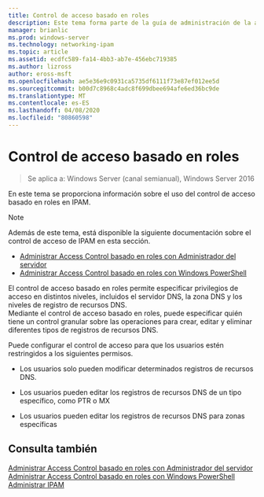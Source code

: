 ```yaml
---
title: Control de acceso basado en roles
description: Este tema forma parte de la guía de administración de la administración de direcciones IP (IPAM) en Windows Server 2016.
manager: brianlic
ms.prod: windows-server
ms.technology: networking-ipam
ms.topic: article
ms.assetid: ecdfc589-fa14-4bb3-ab7e-456ebc719385
ms.author: lizross
author: eross-msft
ms.openlocfilehash: ae5e36e9c0931ca5735df6111f73e87ef012ee5d
ms.sourcegitcommit: b00d7c8968c4adc8f699dbee694afe6ed36bc9de
ms.translationtype: MT
ms.contentlocale: es-ES
ms.lasthandoff: 04/08/2020
ms.locfileid: "80860598"
---
```

# <a name="role-based-access-control"></a>Control de acceso basado en roles

>Se aplica a: Windows Server (canal semianual), Windows Server 2016

En este tema se proporciona información sobre el uso del control de acceso basado en roles en IPAM.  
  
> [!NOTE]  
> Además de este tema, está disponible la siguiente documentación sobre el control de acceso de IPAM en esta sección.  
>   
> -   [Administrar Access Control basado en roles con Administrador del servidor](../../technologies/ipam/Manage-Role-Based-Access-Control-with-Server-Manager.md)  
> -   [Administrar Access Control basado en roles con Windows PowerShell](../../technologies/ipam/Manage-Role-Based-Access-Control-with-Windows-PowerShell.md)  
  
El control de acceso basado en roles permite especificar privilegios de acceso en distintos niveles, incluidos el servidor DNS, la zona DNS y los niveles de registro de recursos DNS.  
Mediante el control de acceso basado en roles, puede especificar quién tiene un control granular sobre las operaciones para crear, editar y eliminar diferentes tipos de registros de recursos DNS.  
  
Puede configurar el control de acceso para que los usuarios estén restringidos a los siguientes permisos.  
  
-   Los usuarios solo pueden modificar determinados registros de recursos DNS.  
  
-   Los usuarios pueden editar los registros de recursos DNS de un tipo específico, como PTR o MX  
  
-   Los usuarios pueden editar los registros de recursos DNS para zonas específicas  
  
## <a name="see-also"></a>Consulta también  
[Administrar Access Control basado en roles con Administrador del servidor](../../technologies/ipam/Manage-Role-Based-Access-Control-with-Server-Manager.md)  
[Administrar Access Control basado en roles con Windows PowerShell](../../technologies/ipam/Manage-Role-Based-Access-Control-with-Windows-PowerShell.md)  
[Administrar IPAM](Manage-IPAM.md)  
  


